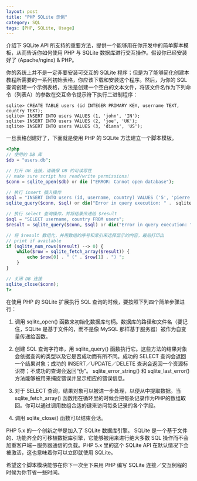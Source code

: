 ```yaml
---
layout: post
title: "PHP SQLite 示例"
category: SQL
tags: [PHP, SQLite, Usage]
---
```


介绍下 SQLite API 所支持的重要方法，提供一个能够用在你开发中的简单脚本模板，从而告诉你如何使用 PHP 与 SQLite 数据库进行交互操作。假设你已经安装好了 (Apache/nginx) & PHP。

你的系统上并不是一定非要安装可交互的 SQLite 程序；但是为了能够简化创建本教程所需要的一系列初始表格，你应该下载和安装这个程序。然后，为你的 SQL 查询创建一个示例表格，方法是创建一个空白的文本文件，将该文件名作为下列命令（列表A）的参数在交互命令提示符下执行二进制程序：

    sqlite> CREATE TABLE users (id INTEGER PRIMARY KEY, username TEXT, country TEXT);
    sqlite> INSERT INTO users VALUES (1, 'john', 'IN');
    sqlite> INSERT INTO users VALUES (2, 'joe', 'UK');
    sqlite> INSERT INTO users VALUES (3, 'diana', 'US');

<!-- more -->

一旦表格创建好了，下面就是使用 PHP 的 SQLite 方法建立一个脚本模板。

```php
<?php
// 使用的 DB 库
$db = "users.db";

// 打开 DB 连接，请确保 DB 的可读写性
// make sure script has read/write permissions!
$conn = sqlite_open($db) or die ("ERROR: Cannot open database");

// 执行 insert 插入操作
$sql = "INSERT INTO users (id, username, country) VALUES ('5', 'pierre', 'FR')";
sqlite_query($conn, $sql) or die("Error in query execution: " .　sqlite_error_string(sqlite_last_error($conn)));

// 执行 select 查询操作，并将结果传递给 $result
$sql = "SELECT username, country FROM users";
$result = sqlite_query($conn, $sql) or die("Error in query execution: " . sqlite_error_string(sqlite_last_error($conn)));

// 将 $result 数组化，并用数组的序号和索引来选择显示的内容，最后打印出
// print if available
if (sqlite_num_rows($result) --> 0) {
    while($row = sqlite_fetch_array($result)) {
        echo $row[0] . " (" . $row[1] . ") ";
    }
}

// 关闭 DB 连接
sqlite_close($conn);
?>
```

在使用 PHP 的 SQLite 扩展执行 SQL 查询的时候，要按照下列四个简单步骤进行：

1. 调用 sqlite_open() 函数来初始化数据库句柄。数据库的路径和文件名（要记住，SQLite 是基于文件的，而不是像 MySQL 那样基于服务器）被作为自变量传递给函数。

2. 创建 SQL 查询字符串，用 sqlite_query() 函数执行它。这些方法的结果对象会依据查询的类型以及它是否成功而有所不同。成功的 SELECT 查询会返回一个结果对象；成功的 INSERT／UPDATE／DELETE 查询会返回一个资源标识符；不成功的查询会返回“伪”。 sqlite_error_string() 和 sqlite_last_error() 方法能够被用来捕捉错误并显示相应的错误信息。

3. 对于 SELECT 查询，结果对象可以被进一步处理，以便从中提取数据。当 sqlite_fetch_array() 函数用在循环里的时候会把每条记录作为PHP的数组取回。你可以通过调用数组合适的键来访问每条记录的各个字段。

4. 调用 sqlite_close() 函数可以结束会话。

PHP 5.x 的一个创新之举是加入了 SQLite 数据库引擎。 SQLite 是一个基于文件的、功能齐全的可移植数据库引擎，它能够被用来进行绝大多数 SQL 操作而不会加重客户端－服务器通信的负载。PHP 5.x 里的这个 SQLite API 在默认情况下会被激活，这也意味着你可以立即就使用 SQLite。

希望这个脚本模块能够在你下一次坐下来用 PHP 编写 SQLite 连接／交互例程的时候为你节省一些时间。
